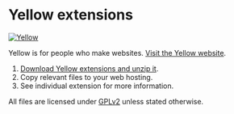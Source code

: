 Yellow extensions
=================
[![Yellow](https://raw.githubusercontent.com/wiki/datenstrom/yellow/images/yellow.jpg)](http://datenstrom.se/yellow)

Yellow is for people who make websites. [Visit the Yellow website](http://datenstrom.se/yellow).

1. [Download Yellow extensions and unzip it](https://github.com/datenstrom/yellow-extensions/archive/master.zip).  
2. Copy relevant files to your web hosting.  
3. See individual extension for more information.

All files are licensed under [GPLv2](http://opensource.org/licenses/GPL-2.0) unless stated otherwise.